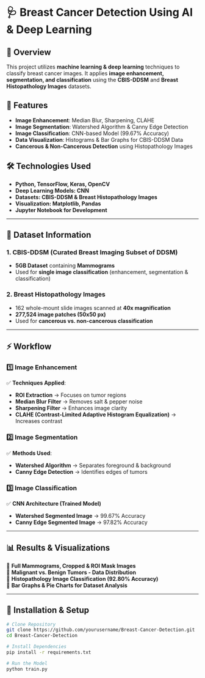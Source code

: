 # 🩺 Breast Cancer Detection Using AI & Deep Learning

## 📌 Overview
This project utilizes **machine learning & deep learning** techniques to classify breast cancer images. It applies **image enhancement, segmentation, and classification** using the **CBIS-DDSM** and **Breast Histopathology Images** datasets.

## 🚀 Features
- **Image Enhancement**: Median Blur, Sharpening, CLAHE
- **Image Segmentation**: Watershed Algorithm & Canny Edge Detection
- **Image Classification**: CNN-based Model (99.67% Accuracy)
- **Data Visualization**: Histograms & Bar Graphs for CBIS-DDSM Data
- **Cancerous & Non-Cancerous Detection** using Histopathology Images

## 🛠️ Technologies Used
- **Python, TensorFlow, Keras, OpenCV**
- **Deep Learning Models: CNN**
- **Datasets: CBIS-DDSM & Breast Histopathology Images**
- **Visualization: Matplotlib, Pandas**
- **Jupyter Notebook for Development**

---

## 📂 Dataset Information
### **1. CBIS-DDSM (Curated Breast Imaging Subset of DDSM)**
- **5GB Dataset** containing **Mammograms**
- Used for **single image classification** (enhancement, segmentation & classification)

### **2. Breast Histopathology Images**
- 162 whole-mount slide images scanned at **40x magnification**
- **277,524 image patches (50x50 px)**
- Used for **cancerous vs. non-cancerous classification**


---

## ⚡ Workflow
### **1️⃣ Image Enhancement**
✅ **Techniques Applied**:  
- **ROI Extraction** → Focuses on tumor regions  
- **Median Blur Filter** → Removes salt & pepper noise  
- **Sharpening Filter** → Enhances image clarity  
- **CLAHE (Contrast-Limited Adaptive Histogram Equalization)** → Increases contrast  

### **2️⃣ Image Segmentation**
✅ **Methods Used**:
- **Watershed Algorithm** → Separates foreground & background  
- **Canny Edge Detection** → Identifies edges of tumors  

### **3️⃣ Image Classification**
✅ **CNN Architecture (Trained Model)**
- **Watershed Segmented Image** → 99.67% Accuracy  
- **Canny Edge Segmented Image** → 97.82% Accuracy  

---

## 📊 Results & Visualizations
🔹 **Full Mammograms, Cropped & ROI Mask Images**  
🔹 **Malignant vs. Benign Tumors - Data Distribution**  
🔹 **Histopathology Image Classification (92.80% Accuracy)**  
🔹 **Bar Graphs & Pie Charts for Dataset Analysis**  

---

## 🔧 Installation & Setup
```bash
# Clone Repository
git clone https://github.com/yourusername/Breast-Cancer-Detection.git
cd Breast-Cancer-Detection

# Install Dependencies
pip install -r requirements.txt

# Run the Model
python train.py

